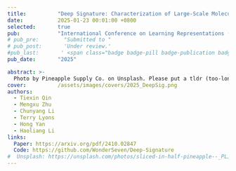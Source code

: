 ```yaml
---
title:          "Deep Signature: Characterization of Large-Scale Molecular Dynamics"
date:           2025-01-23 00:01:00 +0800
selected:       true
pub:            "International Conference on Learning Representations (ICLR)"
# pub_pre:        "Submitted to "
# pub_post:       'Under review.'
#pub_last:       ' <span class="badge badge-pill badge-publication badge-success">Spotlight</span>'
pub_date:       "2025"

abstract: >-
  Photo by Pineapple Supply Co. on Unsplash. Please put a tldr (too-long-didnt-read, 1~2 sentences) of your publication here. It is not recommended to put the actual abstract here because it is usually too long to fit in. $\LaTeX$ is supported. $a=b+c$.
cover:          /assets/images/covers/2025_DeepSig.png
authors:
  - Tiexin Qin
  - Mengxu Zhu
  - Chunyang Li
  - Terry Lyons
  - Hong Yan
  - Haoliang Li
links:
  Paper: https://arxiv.org/pdf/2410.02847
  Code: https://github.com/WonderSeven/Deep-Signature
#  Unsplash: https://unsplash.com/photos/sliced-in-half-pineapple--_PLJZmHZzk
---
```

